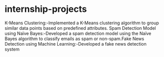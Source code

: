 # internship-projects
K-Means Clustering:-Implemented a K-Means clustering algorithm to group similar data points based on predefined attributes. Spam Detection Model using Naïve Bayes:-Developed a spam detection model using the Naïve Bayes algorithm to classify emails as spam or non-spam.Fake News Detection using Machine Learning:-Developed a fake news detection system
